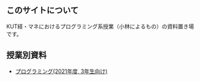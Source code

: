 ## このサイトについて
KUT経・マネにおけるプログラミング系授業（小林によるもの）の資料置き場です。

## 授業別資料
+ [プログラミング(2021年度, 3年生向け)](./programming2021/programming2021.md)

